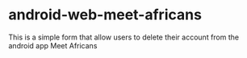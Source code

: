 # android-web-meet-africans

This is a simple form that allow users to delete their account from the android app Meet Africans
